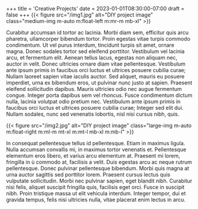 +++
title = 'Creative Projects'
date = 2023-01-01T08:30:00-07:00
draft = false
+++
{{< figure src="/img1.jpg" alt="DIY project image" class="medium-img m-auto m:float-left m:mr-m mb-xl" >}}

Curabitur accumsan id tortor ac lacinia. Morbi diam sem, efficitur quis arcu pharetra, ullamcorper bibendum tortor.
Proin egestas vitae turpis commodo condimentum. Ut vel purus interdum, tincidunt turpis sit amet, ornare magna. Donec
sodales tortor sed eleifend porttitor. Vestibulum vel lacinia arcu, et fermentum elit. Aenean tellus lacus, egestas
non aliquam nec, auctor in velit. Donec ultricies ornare diam vitae pellentesque. Vestibulum ante ipsum primis in
faucibus orci luctus et ultrices posuere cubilia curae; Nullam laoreet sapien vitae iaculis auctor. Sed aliquet,
mauris eu posuere imperdiet, urna ex bibendum eros, ut pulvinar nunc justo at sapien. Praesent eleifend sollicitudin
dapibus. Mauris ultricies odio nec augue fermentum congue. Integer porta dapibus sem vel rhoncus. Fusce condimentum
dictum nulla, lacinia volutpat odio pretium nec. Vestibulum ante ipsum primis in faucibus orci luctus et ultrices
posuere cubilia curae; Integer sed elit dui. Nullam sodales, nunc sed venenatis lobortis, nisl nisi cursus nibh, quis.

{{< figure src="/img2.jpg" alt="DIY project image" class="large-img m-auto m:float-right m:ml-m mt-xl m:mt-l mb-xl m:mb-l" >}}

In consequat pellentesque tellus id pellentesque. Etiam in maximus ligula. Nulla accumsan convallis mi, in maximus
tortor venenatis et. Pellentesque elementum eros libero, et varius arcu elementum at. Praesent mi lorem, fringilla in ù
commodo at, facilisis a velit. Duis egestas arcu ac neque rutrum pellentesque. Donec pulvinar pellentesque bibendum.
Morbi quis magna at urna auctor sagittis sed porttitor lorem. Praesent cursus lectus quis vulputate sollicitudin. Morbi
nec pulvinar sapien, eget blandit nibh. Curabitur nisi felis, aliquet suscipit fringilla quis, facilisis eget orci.
Fusce in suscipit nibh. Proin tristique massa ut elit vehicula interdum. Integer tempor, dui et gravida tempus, felis
nisi ultricies nulla, vitae placerat enim lectus in arcu.
